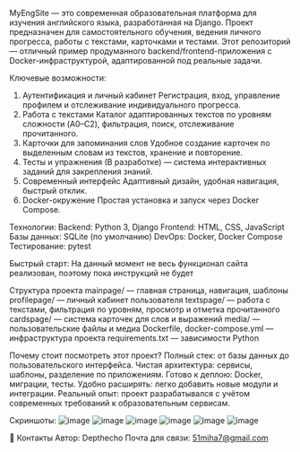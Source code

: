 MyEngSite — это современная образовательная платформа для изучения английского языка, разработанная на Django. Проект предназначен для самостоятельного обучения, ведения личного прогресса, работы с текстами, карточками и тестами.
Этот репозиторий — отличный пример продуманного backend/frontend-приложения с Docker-инфраструктурой, адаптированной под реальные задачи.


Ключевые возможности:
1. Аутентификация и личный кабинет
Регистрация, вход, управление профилем и отслеживание индивидуального прогресса.
2. Работа с текстами
Каталог адаптированных текстов по уровням сложности (A0–C2), фильтрация, поиск, отслеживание прочитанного.
3. Карточки для запоминания слов
Удобное создание карточек по выделенным словам из текстов, хранение и повторение.
4. Тесты и упражнения
(В разработке) — система интерактивных заданий для закрепления знаний.
5. Современный интерфейс
Адаптивный дизайн, удобная навигация, быстрый отклик.
6. Docker-окружение
Простая установка и запуск через Docker Compose.


Технологии:
Backend: Python 3, Django
Frontend: HTML, CSS, JavaScript
Базы данных: SQLite (по умолчанию)
DevOps: Docker, Docker Compose
Тестирование: pytest


Быстрый старт:
На данный момент не весь функционал сайта реализован, поэтому пока инструкций не будет


Структура проекта
mainpage/ — главная страница, навигация, шаблоны
profilepage/ — личный кабинет пользователя
textspage/ — работа с текстами, фильтрация по уровням, просмотр и отметка прочитанного
cardspage/ — система карточек для слов и выражений
media/ — пользовательские файлы и медиа
Dockerfile, docker-compose.yml — инфраструктура проекта
requirements.txt — зависимости Python


Почему стоит посмотреть этот проект?
Полный стек: от базы данных до пользовательского интерфейса.
Чистая архитектура: сервисы, шаблоны, разделение по приложениям.
Готово к деплою: Docker, миграции, тесты.
Удобно расширять: легко добавить новые модули и интеграции.
Реальный опыт: проект разрабатывался с учётом современных требований к образовательным сервисам.


 Скриншоты:
![image](https://github.com/user-attachments/assets/4c10b4b0-821f-4b35-af36-bbe0e03bda79)
![image](https://github.com/user-attachments/assets/f8fcf17f-4940-411c-863c-3f3f0ce10f28)
![image](https://github.com/user-attachments/assets/4a405ba7-1bdb-4020-8664-28731aac67bf)
![image](https://github.com/user-attachments/assets/1cee31ae-4b5e-41f0-b55f-dbc786c8adb5)
![image](https://github.com/user-attachments/assets/5b941f4c-52a5-4bce-ac74-734943478786)
![image](https://github.com/user-attachments/assets/8d5e90cb-6492-4c66-940f-0ba1c488c01f)



🤝 Контакты
Автор: Depthecho
Почта для связи: 51miha7@gmail.com




